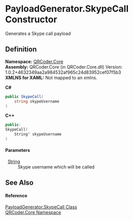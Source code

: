 # PayloadGenerator.SkypeCall Constructor


Generates a Skype call payload



## Definition
**Namespace:** <a href="N_QRCoder_Core.md">QRCoder.Core</a>  
**Assembly:** QRCoder.Core (in QRCoder.Core.dll) Version: 1.0.2+4632349aa2a984532af965c24d83952cef07f5b3  
**XMLNS for XAML:** Not mapped to an xmlns.

**C#**
``` C#
public SkypeCall(
	string skypeUsername
)
```
**C++**
``` C++
public:
SkypeCall(
	String^ skypeUsername
)
```



#### Parameters
<dl><dt>  <a href="https://learn.microsoft.com/dotnet/api/system.string" target="_blank" rel="noopener noreferrer">String</a></dt><dd>Skype username which will be called</dd></dl>

## See Also


#### Reference
<a href="T_QRCoder_Core_PayloadGenerator_SkypeCall.md">PayloadGenerator.SkypeCall Class</a>  
<a href="N_QRCoder_Core.md">QRCoder.Core Namespace</a>  
